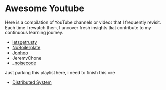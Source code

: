 # Awesome Youtube

Here is a compilation of YouTube channels or videos that I frequently revisit. Each time I rewatch them, I uncover fresh insights that contribute to my continuous learning journey.
- <a href="https://www.youtube.com/@letsgetrusty" target="_blank">letsgetrusty</a>
- <a href="https://www.youtube.com/@NoBoilerplate" target="_blank">NoBoilerplate</a>
- <a href="https://www.youtube.com/@jonhoo" target="_blank">Jonhoo</a>
- <a href="https://www.youtube.com/@JeremyChone" target="_blank">JeremyChone</a>
- <a href="https://www.youtube.com/@_noisecode" target="_blank">_noisecode</a>

Just parking this playlist here, i need to finish this one
- <a href="https://www.youtube.com/watch?v=cQP8WApzIQQ&list=PLrw6a1wE39_tb2fErI4-WkMbsvGQk9_UB" target="_blank">Distributed System</a>